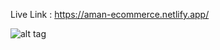 Live Link : https://aman-ecommerce.netlify.app/

![alt tag](https://user-images.githubusercontent.com/47064923/105646561-91f1a380-5ec6-11eb-83f6-352474755115.png)
